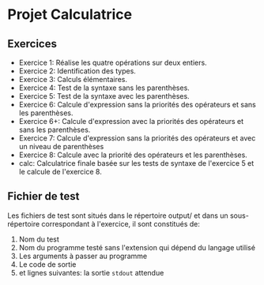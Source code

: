 Projet Calculatrice
====================

## Exercices
- Exercice 1: Réalise les quatre opérations sur deux entiers.
- Exercice 2: Identification des types.
- Exercice 3: Calculs élémentaires.
- Exercice 4: Test de la syntaxe sans les parenthèses.
- Exercice 5: Test de la syntaxe avec les parenthèses.
- Exercice 6: Calcule d'expression sans la priorités des opérateurs et sans les parenthèses.
- Exercice 6+: Calcule d'expression avec la priorités des opérateurs et sans les parenthèses.
- Exercice 7: Calcule d'expression sans la priorités des opérateurs et avec un niveau de parenthèses
- Exercice 8: Calcule avec la priorité des opérateurs et les parenthèses.
- calc: Calculatrice finale basée sur les tests de syntaxe de l'exercice 5 et le calcule de l'exercice 8.

## Fichier de test
Les fichiers de test sont situés dans le répertoire output/ et dans un sous-répertoire correspondant à l'exercice, il sont constitués de:
1. Nom du test
2. Nom du programme testé sans l'extension qui dépend du langage utilisé
3. Les arguments à passer au programme
4. Le code de sortie
5. et lignes suivantes: la sortie `stdout` attendue
